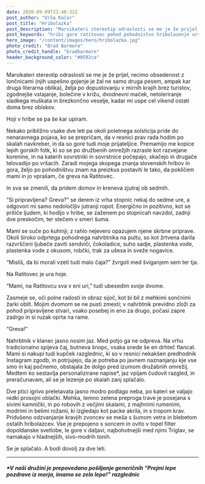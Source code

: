 ```yaml
---
date: 2020-09-09T22:40:32Z
post_author: "Urša Kačar"
post_title: "Hribolazka"
post_description: "Marsikateri stereotip odraslosti se me je že prijel, hoji v hribe se pa še kar upiram."
post_keywords: "hribi gore ratitovec pohod pohodnistvo hribolazenje ursa kacar ursakacar blog"
hero_image: "/content/images/hero/hribolazka.jpg"
photo_credit: "Brad Barmore"
photo_credit_handle: "bradbarmore"
header_background_color: "#0582ca"
---
```


Marsikateri stereotip odraslosti se me je že prijel, recimo obsedenost z lončnicami (njih uspešno gojenje je žal ne samo druga pesem, ampak kar druga literarna oblika), želja po dopustovanju v mirnih krajih brez turistov, zgodnejše vstajanje, bolečine v križu, dvodnevni maček, netoleriranje sladkega muškata in brezkončno veselje, kadar mi uspe cel vikend ostati doma brez obiskov.

Hoji v hribe se pa še kar upiram.

Nekako približno vsake dve leti pa okoli poletnega solsticija pride do nenaravnega pojava, ko se prepričam, da v resnici prav rada hodim po skalah navkreber, in da so gore tudi moje prijateljice. Premamijo me kopice lepih gorskih fotk, ki so se po družbenih omrežjih razrasle kot razvejane korenine, in na katerih sovrstniki in sovrstnice počepajo, skačejo in drugače telovadijo po vršacih. Zaradi mojega skopega znanja slovenskih hribov in gora, željo po pohodništvu znam na preizkus postaviti le tako, da pokličem mami in jo vprašam, če greva na Ratitovec.

In sva se zmenili, da pridem domov in kreneva zjutraj ob sedmih.

“Si pripravljena? Greva?” se derem iz vrha stopnic nekaj do sedme ure, a odgovori mi samo nedoločljiv jutranji ropot. Energično in pozitivno, kot se pritiče ljudem, ki hodijo v hribe, se zaženem po stopnicah navzdol, zadnji dve preskočim, ter stečem v smeri šuma.

Mami se suče po kuhinji; z rahlo nejevero opazujem njene skrbne priprave. Okoli široko odprtega pohodnega nahrbtnika na pultu, so kot žrtvena darila razvrščeni ljubeče zaviti sendviči, čokoladice, suho sadje, plastenka vode, plastenka vode z okusom, robčki, trak za ušesa in sveže nogavice.

“Misliš, da bi morali vzeti tudi malo čaja?” žvrgoli med šviganjem sem ter tja.

Na Ratitovec je ura hoje.

“Mami, na Ratitovcu sva v eni uri,” tudi ubesedim svoje dvome.

Zasmeje se, oči polne radosti in obraz sijoč, kot bi bil z mehkimi sončnimi žarki oblit. Mojim dvomom se ne pusti zmesti; v nahrbtnik previdno zloži za pohod pripravljene stvari, vsako posebej in eno za drugo, počasi zapre zadrgo in si ruzak oprta na rame.

“Greva!”

Nahrbtnik v klanec jasno nosim jaz. Med potjo ga ne odpreva. Na vrhu tradicionalno spijeva čaj, butneva šnopc, vsaka snede še en drhteč flancat. Mami si nakupi tudi kupček razglednic, ki so v resnici nekakšen predhodnik Instagram zgodb, in potrjujejo, da je potreba po javnem naznanjanju kje vse smo in kaj počnemo, obstajala že dolgo pred izumom družabnih omrežij. Medtem ko sestavlja personalizirane napise\*, jaz vpijam čudovit razgled, in preračunavam, ali se je lezenje po skalah zanj splačalo.

Dve ptici igrivo preletavata jasno modro podlago neba, po kateri se valjajo redki prosojni oblački. Mehka, temno zelena preproga trave je posejana s sivimi kamnički, in po robovih z večjimi skalami, z majhnimi rumenimi, modrimi in belimi rožami, ki izgledajo kot packe akrila, in s tropom krav. Pridušeno odzvanjanje kravjih zvoncev se meša s šumom vetra in blebetom ostalih hribolazcev. Vse je prepojeno s soncem in ovito v topel filter dopoldanske svetlobe, le gore v daljavi, najbohotnejši med njimi Triglav, se namakajo v hladnejših, sivo-modrih tonih.

Se je splačalo. A bodi dovolj za dve leti.

---

##### \*V naši družini je prepovedano pošiljanje generičnih “Prejmi lepe pozdrave iz morja, imamo se zelo lepo!” razglednic
